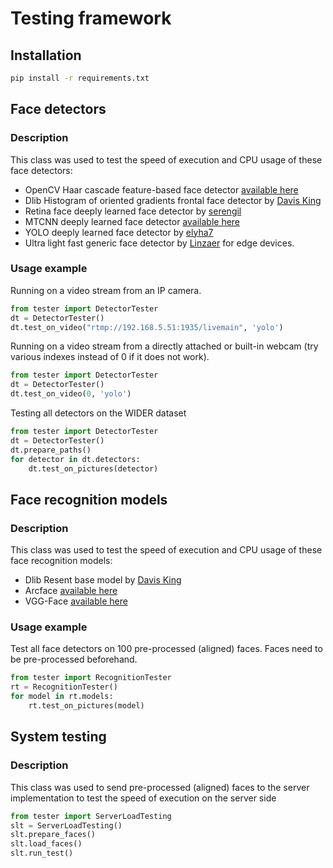 # Testing framework
## Installation
```bash
pip install -r requirements.txt
```
## Face detectors

### Description
This class was used to test the speed of execution and CPU usage of these face detectors:
* OpenCV Haar cascade feature-based face detector [available here](https://opencv.org/)
* Dlib Histogram of oriented gradients frontal face detector by [Davis King](https://github.com/davisking/dlib)
* Retina face deeply learned face detector by [serengil](https://github.com/serengil/retinaface)
* MTCNN deeply learned face detector [available here](https://pypi.org/project/mtcnn/)
* YOLO deeply learned face detector by [elyha7](https://github.com/elyha7/yoloface)
* Ultra light fast generic face detector by [Linzaer](https://github.com/Linzaer/Ultra-Light-Fast-Generic-Face-Detector-1MB) for edge devices.
### Usage example
Running on a video stream from an IP camera.
```python
from tester import DetectorTester
dt = DetectorTester()
dt.test_on_video("rtmp://192.168.5.51:1935/livemain", 'yolo')
```
Running on a video stream from a directly attached or built-in webcam (try various indexes instead of 0 if it does not work).
```python
from tester import DetectorTester
dt = DetectorTester()
dt.test_on_video(0, 'yolo')
```
Testing all detectors on the WIDER dataset
```python
from tester import DetectorTester
dt = DetectorTester()
dt.prepare_paths()
for detector in dt.detectors:
    dt.test_on_pictures(detector)
```

## Face recognition models
### Description
This class was used to test the speed of execution and CPU usage of these face recognition models:
* Dlib Resent base model by [Davis King](https://github.com/davisking/dlib)
* Arcface [available here](https://pypi.org/project/arcface/)
* VGG-Face [available here](https://pypi.org/project/keras-vggface/)
### Usage example
Test all face detectors on 100 pre-processed (aligned) faces. Faces need to be pre-processed beforehand. 
```python
from tester import RecognitionTester
rt = RecognitionTester()
for model in rt.models:
    rt.test_on_pictures(model)
```

## System testing
### Description
This class was used to send pre-processed (aligned) faces to the server implementation to test the speed of execution on the server side

```python
from tester import ServerLoadTesting
slt = ServerLoadTesting()
slt.prepare_faces()
slt.load_faces()
slt.run_test()
```
